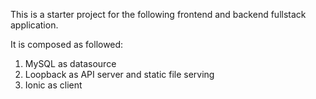 This is a starter project for the following frontend and backend fullstack application.

It is composed as followed:

1. MySQL as datasource
2. Loopback as API server and static file serving
3. Ionic as client
